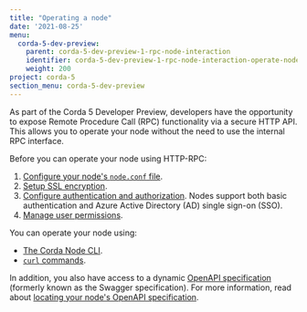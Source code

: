 ```yaml
---
title: "Operating a node"
date: '2021-08-25'
menu:
  corda-5-dev-preview:
    parent: corda-5-dev-preview-1-rpc-node-interaction
    identifier: corda-5-dev-preview-1-rpc-node-interaction-operate-node
    weight: 200
project: corda-5
section_menu: corda-5-dev-preview
---
```


As part of the Corda 5 Developer Preview, developers have the opportunity to expose Remote Procedure Call (RPC)
functionality via a secure HTTP API. This allows you to operate your node without the need to use the internal RPC
interface.

Before you can operate your node using HTTP-RPC:
1. [Configure your node's `node.conf` file](configure-nodeconf.md).
2. [Setup SSL encryption](setup-ssl-encryption.md).
3. [Configure authentication and authorization](authentication/authentication.md). Nodes support both basic authentication and Azure Active Directory (AD) single sign-on (SSO).
4. [Manage user permissions](set-permissions.md).

You can operate your node using:
* [The Corda Node CLI](cli-curl/cli-curl.md#use-corda-node-cli-to-interact-with-nodes-via-http-rpc).
* [`curl` commands](cli-curl/cli-curl.md#invoke-http-rpc-using-curl).

In addition, you also have access to a dynamic [OpenAPI specification](https://swagger.io/docs/specification/about/)
(formerly known as the Swagger specification). For more information, read about
[locating your node's OpenAPI specification](openapi.md).
